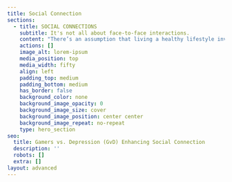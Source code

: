 ```yaml
---
title: Social Connection
sections:
  - title: SOCIAL CONNECTIONS
    subtitle: It's not all about face-to-face interactions.
    content: "There’s an assumption that living a healthy lifestyle involves eating nutritious foods, exercising regularly and getting adequate sleep. But social connection is rarely mentioned, even though it is pivotal to both our mental and physical wellbeing. [Research](https://www.science.org/doi/10.1126/science.3399889) suggests that loneliness is rising dramatically, and that an absence or lack of human connection could be more harmful to your health than obesity, smoking and high blood pressure.\_\n\nTrying to balance all the amenities of life such as work, school, hobbies and self care can take up the majority of our time. The resultant of this more often than not, is a reduction in social connection, but connecting with others is more vital to our well-being than you might think. [Social connection can reduce anxiety and depression, assist in regulating our emotions, increase self-esteem and empathy, and even improve our immune systems](https://cmha.ca/the-importance-of-human-connection/). Neglecting our inherent need to connect with others could be considered detrimental to our health.\_\_\n\nHuman connection isn’t the same for everyone though, people approach connecting with others in many different ways, and the levels of interaction you have can vary depending on the situation. Finding what forms of connection work for you is the first step to integrating more social connection into your lifestyle. It could be something simple like eating your lunch in a communal space, reaching out to an old friend you’ve lost touch with, joining a club, or trying a new activity.\_\n\nIn this modern World, technology has enabled us to be more connected than ever before, while simultaneously disconnecting us further from nature, ourselves, and each other. This paradoxical relationship can change for us all once we start using technology to enhance our social connection, and help us understand each other better.\n\nHere at Gamers vs Depression, we provide a multifaceted, diverse hub of information and interaction. From educational resources and workshops, to our community platform and Discord server; there are many ways to improve your social connection, and learn how to support others effectively.\_\n\nRemember, if you’re feeling lonely, you’re not the only one, and you don’t have to tackle it in isolation. We all need connection, so [join up](/sign-up), log in, and connect with fellow members of the GvD community. Together, we can change the game of mental health, while improving our social connection.\_\n"
    actions: []
    image_alt: lorem-ipsum
    media_position: top
    media_width: fifty
    align: left
    padding_top: medium
    padding_bottom: medium
    has_border: false
    background_color: none
    background_image_opacity: 0
    background_image_size: cover
    background_image_position: center center
    background_image_repeat: no-repeat
    type: hero_section
seo:
  title: Gamers vs. Depression (GvD) Enhancing Social Connection
  description: ''
  robots: []
  extra: []
layout: advanced
---
```

